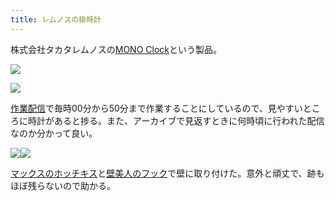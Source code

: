 ```yaml
---
title: レムノスの掛時計
---
```

株式会社タカタレムノスの[MONO Clock](https://www.amazon.co.jp/dp/B004UIT8BK)という製品。

![](https://lh3.googleusercontent.com/mNen2FUbTVEA5d_c9QOccs_V0dzx7c8zarNo-9UvptHVgXwK460DZaDWcuPTj9w1OsuTNsAYAjGGJgSoS7yyDXYfZIgkPFIsm605OF6DapifyOh5MpdrurV6__8r-vbZ0uMvQ2862uhHm9dKMTe52KznE6rFV9mB3fnKPIVuo_8kabCFqGDr12Oz)

![](https://lh4.googleusercontent.com/HUFN9sRWKv3lizNDhWeUmhev6w4OQceB7BU6jjkK58A0gPcw4vngMHNp2M-xDcbyAOXkzVsglthxxh3yoFKnXA8gr03nMVLU0r82Yc0NjzuqWOJwoIvXIzf5ktYOFgj9SOywK9d3enOJX4eh76XlNJzg8DSGhXeKOZNPqpTiKrixDgJj1ZVNzuNu)

[作業配信](https://www.youtube.com/channel/UC5s-KpSDGzxWPWNv94PnJHw)で毎時00分から50分まで作業することにしているので、見やすいところに時計があると捗る。また、アーカイブで見返すときに何時頃に行われた配信なのか分かって良い。

![](https://lh4.googleusercontent.com/_pe1mJKQ2AbPx0wQgPsIfogBtOG69ztk_8b_XaBHYgE3dTTsCX_UnuE1SfA8tPY09rJgEOU1wFM32eAGGYcmNEBA3EFh796q-UbUrNMRwRIq4UeS5jfilszQaPJGUMQhGMATec9vcsTtEHpf8fBcFmwDi8xMNOgBnQN711JVChVeYz-aH0zZrFXb)![](https://lh3.googleusercontent.com/aMKGfm6sIF78K4e5l1uzm_Vr4VzH5dj0KDxw7jG1H8wWSTStiIQNUMK2N3SloTAD7rBbV4BtrwNmjNUIjtRTq-OHhoV0eqbG2QXmRF_bPt1Mh56ip7YgDwq_DM5MDmlp1WifIFFqaCmP2xYUGo5SuYy4d5iCgjnsx4Ir1TGkNg1AQGF_D8BBE6ft)

[マックスのホッチキス](https://www.amazon.co.jp/dp/B000O9WRWG)と[壁美人のフック](https://www.amazon.co.jp/dp/B00CU78TDG)で壁に取り付けた。意外と頑丈で、跡もほぼ残らないので助かる。
